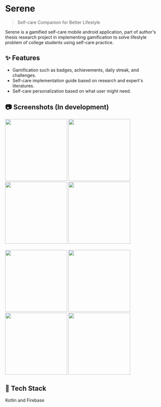# Serene 
> Self-care Companion for Better Lifestyle

Serene is a gamified self-care mobile android application, part of author's thesis research project in implementing gamification to solve lifestyle problem of college students using self-care practice.


## ✨ Features

- Gamification such as badges, achievements, daily streak, and challenges.
- Self-care implementation guide based on research and expert's literatures.
- Self-care personalization based on what user might need.


## 📷 Screenshots (In development)

<img src="https://github.com/ahmrh/Serene/assets/79359426/2cb19b8b-f14a-4843-b935-bfeca30f16fb" width="200" >
<img src="https://github.com/ahmrh/Serene/assets/79359426/9d11c5a4-ab7c-4a44-83c7-9e5def86d2bf" width="200" >
<img src="https://github.com/ahmrh/Serene/assets/79359426/2932e90a-810f-439b-b807-6c551a34dffb" width="200" >
<img src="https://github.com/ahmrh/Serene/assets/79359426/fb5de0bb-bbaf-48af-985c-6e096442b44c" width="200" >
<br> <br>
<img src="https://github.com/ahmrh/Serene/assets/79359426/7551ef55-98f0-4434-b9fe-856384414339" width="200" >
<img src="https://github.com/ahmrh/Serene/assets/79359426/a52332ae-ce65-4431-894b-b149753b4003" width="200" >
<img src="https://github.com/ahmrh/Serene/assets/79359426/73f70d5b-8f1d-4927-aaee-cf4e568710e7" width="200" >
<img src="https://github.com/ahmrh/Serene/assets/79359426/1315b974-e6f7-4c0d-a599-e7a382a45063" width="200" >

## 🤖 Tech Stack

Kotlin and Firebase
